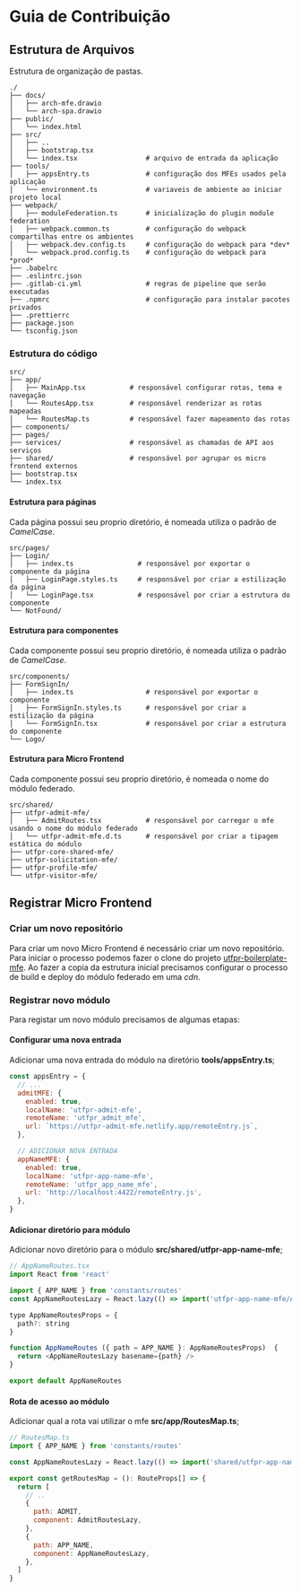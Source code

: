 # Guia de Contribuição


## Estrutura de Arquivos

Estrutura de organização de pastas.

```shell
./
├── docs/
│   ├── arch-mfe.drawio
│   └── arch-spa.drawio
├── public/
│   └── index.html
├── src/
│   ├── ..
│   ├── bootstrap.tsx
│   └── index.tsx                 # arquivo de entrada da aplicação
├── tools/
│   ├── appsEntry.ts              # configuração dos MFEs usados pela aplicação
│   └── environment.ts            # variaveis de ambiente ao iniciar projeto local
├── webpack/
│   ├── moduleFederation.ts       # inicialização do plugin module federation
│   ├── webpack.common.ts         # configuração do webpack compartilhas entre os ambientes
│   ├── webpack.dev.config.ts     # configuração do webpack para *dev*
│   └── webpack.prod.config.ts    # configuração do webpack para *prod*
├── .babelrc
├── .eslintrc.json
├── .gitlab-ci.yml                # regras de pipeline que serão executadas
├── .npmrc                        # configuração para instalar pacotes privados
├── .prettierrc
├── package.json
└── tsconfig.json
```


### Estrutura do código

```shell
src/
├── app/
│   ├── MainApp.tsx           # responsável configurar rotas, tema e navegação
│   └── RoutesApp.tsx         # responsável renderizar as rotas mapeadas
│   └── RoutesMap.ts          # responsável fazer mapeamento das rotas
├── components/
├── pages/
├── services/                 # responsável as chamadas de API aos serviços
├── shared/                   # responsável por agrupar os micro frontend externos
├── bootstrap.tsx
└── index.tsx
```

#### Estrutura para páginas

Cada página possui seu proprio diretório, é nomeada utiliza o padrão de *CamelCase*.

```shell
src/pages/
├── Login/
│   ├── index.ts                # responsável por exportar o componente da página
│   ├── LoginPage.styles.ts     # responsável por criar a estilização da página
│   └── LoginPage.tsx           # responsável por criar a estrutura do componente
└── NotFound/
```

#### Estrutura para componentes
Cada componente possui seu proprio diretório, é nomeada utiliza o padrão de *CamelCase*.

```shell
src/components/
├── FormSignIn/
│   ├── index.ts                  # responsável por exportar o componente
│   ├── FormSignIn.styles.ts      # responsável por criar a estilização da página
│   └── FormSignIn.tsx            # responsável por criar a estrutura do componente
└── Logo/
```

#### Estrutura para Micro Frontend

Cada componente possui seu proprio diretório, é nomeada o nome do módulo federado.

```shell
src/shared/
├── utfpr-admit-mfe/
│   ├── AdmitRoutes.tsx           # responsável por carregar o mfe usando o nome do módulo federado
│   └── utfpr-admit-mfe.d.ts      # responsável por criar a tipagem estática do módulo
├── utfpr-core-shared-mfe/
├── utfpr-solicitation-mfe/
├── utfpr-profile-mfe/
└── utfpr-visitor-mfe/
```

## Registrar Micro Frontend


### Criar um novo repositório

Para criar um novo Micro Frontend é necessário criar um novo repositório. Para iniciar o processo podemos fazer o clone do projeto [utfpr-boilerplate-mfe](https://gitlab.com/utfprfabricadesoftware/utfpr-boilerplate-mfe). Ao fazer a copia da estrutura inicial precisamos configurar o processo de build e deploy do módulo federado em uma *cdn*.


### Registrar novo módulo

Para registar um novo módulo precisamos de algumas etapas:

#### Configurar uma nova entrada
Adicionar uma nova entrada do módulo na diretório **tools/appsEntry.ts**;

```javascript
const appsEntry = {
  // ...
  admitMFE: {
    enabled: true,
    localName: 'utfpr-admit-mfe',
    remoteName: 'utfpr_admit_mfe',
    url: `https://utfpr-admit-mfe.netlify.app/remoteEntry.js`,
  },

  // ADICIONAR NOVA ENTRADA
  appNameMFE: {
    enabled: true,
    localName: 'utfpr-app-name-mfe',
    remoteName: 'utfpr_app_name_mfe',
    url: 'http://localhost:4422/remoteEntry.js',
  },
}
```


#### Adicionar diretório para módulo
Adicionar novo diretório para o módulo **src/shared/utfpr-app-name-mfe**;

```javascript
// AppNameRoutes.tsx
import React from 'react'

import { APP_NAME } from 'constants/routes'
const AppNameRoutesLazy = React.lazy(() => import('utfpr-app-name-mfe/AppNameRoutes'))

type AppNameRoutesProps = {
  path?: string
}

function AppNameRoutes ({ path = APP_NAME }: AppNameRoutesProps)  {
  return <AppNameRoutesLazy basename={path} />
}

export default AppNameRoutes
```

#### Rota de acesso ao módulo
Adicionar qual a rota vai utilizar o mfe **src/app/RoutesMap.ts**;

```javascript
// RoutesMap.ts
import { APP_NAME } from 'constants/routes'

const AppNameRoutesLazy = React.lazy(() => import('shared/utfpr-app-name-mfe/AppNameRoutes'))

export const getRoutesMap = (): RouteProps[] => {
  return [
    // ..
    {
      path: ADMIT,
      component: AdmitRoutesLazy,
    },
    {
      path: APP_NAME,
      component: AppNameRoutesLazy,
    },
  ]
}
```